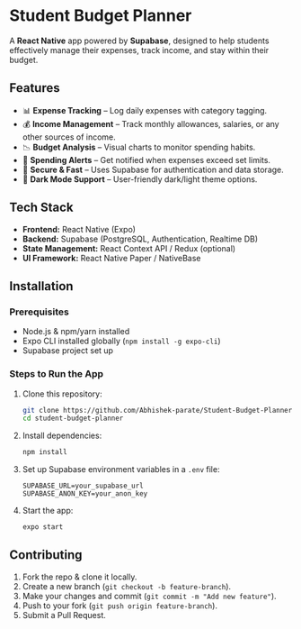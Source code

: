 # Student Budget Planner

A **React Native** app powered by **Supabase**, designed to help students effectively manage their expenses, track income, and stay within their budget.

## Features
- 📊 **Expense Tracking** – Log daily expenses with category tagging.
- 💰 **Income Management** – Track monthly allowances, salaries, or any other sources of income.
- 📉 **Budget Analysis** – Visual charts to monitor spending habits.
- 🔔 **Spending Alerts** – Get notified when expenses exceed set limits.
- 🔐 **Secure & Fast** – Uses Supabase for authentication and data storage.
- 🌙 **Dark Mode Support** – User-friendly dark/light theme options.

## Tech Stack
- **Frontend:** React Native (Expo)
- **Backend:** Supabase (PostgreSQL, Authentication, Realtime DB)
- **State Management:** React Context API / Redux (optional)
- **UI Framework:** React Native Paper / NativeBase

## Installation
### Prerequisites
- Node.js & npm/yarn installed
- Expo CLI installed globally (`npm install -g expo-cli`)
- Supabase project set up

### Steps to Run the App
1. Clone this repository:
   ```sh
   git clone https://github.com/Abhishek-parate/Student-Budget-Planner.git
   cd student-budget-planner
   ```
2. Install dependencies:
   ```sh
   npm install
   ```
3. Set up Supabase environment variables in a `.env` file:
   ```env
   SUPABASE_URL=your_supabase_url
   SUPABASE_ANON_KEY=your_anon_key
   ```
4. Start the app:
   ```sh
   expo start
   ```




## Contributing
1. Fork the repo & clone it locally.
2. Create a new branch (`git checkout -b feature-branch`).
3. Make your changes and commit (`git commit -m "Add new feature"`).
4. Push to your fork (`git push origin feature-branch`).
5. Submit a Pull Request.
